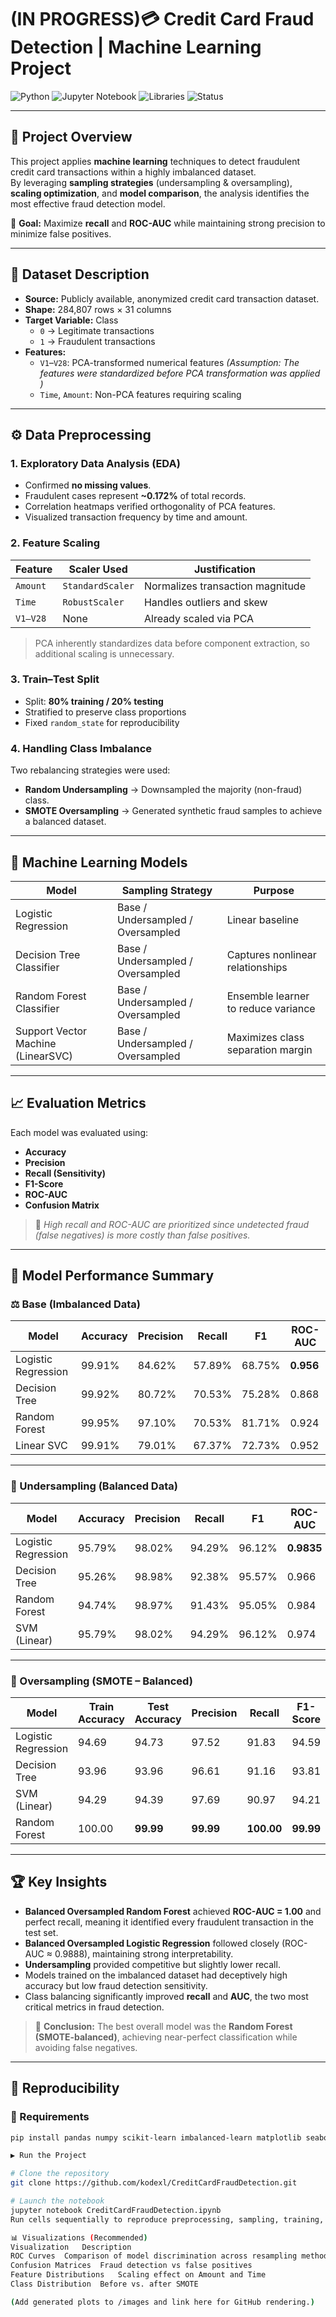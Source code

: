 # (IN PROGRESS)💳 Credit Card Fraud Detection | Machine Learning Project

![Python](https://img.shields.io/badge/Python-3.9+-blue.svg)
![Jupyter Notebook](https://img.shields.io/badge/Notebook-Jupyter-orange.svg)
![Libraries](https://img.shields.io/badge/Libraries-pandas%2C%20scikit--learn%2C%20imbalanced--learn%2C%20matplotlib%2C%20seaborn-green)
![Status](https://img.shields.io/badge/Status-Completed-success.svg)

---

## 🧠 Project Overview

This project applies **machine learning** techniques to detect fraudulent credit card transactions within a highly imbalanced dataset.  
By leveraging **sampling strategies** (undersampling & oversampling), **scaling optimization**, and **model comparison**, the analysis identifies the most effective fraud detection model.

📌 **Goal:** Maximize **recall** and **ROC-AUC** while maintaining strong precision to minimize false positives.  

---

## 📂 Dataset Description

- **Source:** Publicly available, anonymized credit card transaction dataset.  
- **Shape:** 284,807 rows × 31 columns  
- **Target Variable:** Class 
  - `0` → Legitimate transactions  
  - `1` → Fraudulent transactions  
- **Features:**
  - `V1`–`V28`: PCA-transformed numerical features
    *(Assumption: The features were standardized before PCA transformation was applied )*
  - `Time`, `Amount`: Non-PCA features requiring scaling  

---

## ⚙️ Data Preprocessing

### 1. Exploratory Data Analysis (EDA)
- Confirmed **no missing values**.  
- Fraudulent cases represent **~0.172%** of total records.  
- Correlation heatmaps verified orthogonality of PCA features.  
- Visualized transaction frequency by time and amount.

### 2. Feature Scaling
| Feature | Scaler Used | Justification |
|----------|--------------|----------------|
| `Amount` | `StandardScaler` | Normalizes transaction magnitude |
| `Time` | `RobustScaler` | Handles outliers and skew |
| `V1–V28` | None | Already scaled via PCA |

> PCA inherently standardizes data before component extraction, so additional scaling is unnecessary.

### 3. Train–Test Split
- Split: **80% training / 20% testing**
- Stratified to preserve class proportions  
- Fixed `random_state` for reproducibility  

### 4. Handling Class Imbalance
Two rebalancing strategies were used:
- **Random Undersampling** → Downsampled the majority (non-fraud) class.  
- **SMOTE Oversampling** → Generated synthetic fraud samples to achieve a balanced dataset.  

---

## 🤖 Machine Learning Models

| Model | Sampling Strategy | Purpose |
|--------|------------------|----------|
| Logistic Regression | Base / Undersampled / Oversampled | Linear baseline |
| Decision Tree Classifier | Base / Undersampled / Oversampled | Captures nonlinear relationships |
| Random Forest Classifier | Base / Undersampled / Oversampled | Ensemble learner to reduce variance |
| Support Vector Machine (LinearSVC) | Base / Undersampled / Oversampled | Maximizes class separation margin |

---

## 📈 Evaluation Metrics
Each model was evaluated using:

- **Accuracy**
- **Precision**
- **Recall (Sensitivity)**
- **F1-Score**
- **ROC-AUC**
- **Confusion Matrix**

> 🎯 *High recall and ROC-AUC are prioritized since undetected fraud (false negatives) is more costly than false positives.*

---

## 🧩 Model Performance Summary

### ⚖️ Base (Imbalanced Data)
| Model | Accuracy | Precision | Recall | F1 | ROC-AUC |
|--------|-----------|------------|----------|----------|-----------|
| Logistic Regression | 99.91% | 84.62% | 57.89% | 68.75% | **0.956** |
| Decision Tree | 99.92% | 80.72% | 70.53% | 75.28% | 0.868 |
| Random Forest | 99.95% | 97.10% | 70.53% | 81.71% | 0.924 |
| Linear SVC | 99.91% | 79.01% | 67.37% | 72.73% | 0.952 |

---

### 🔽 Undersampling (Balanced Data)
| Model | Accuracy | Precision | Recall | F1 | ROC-AUC |
|--------|-----------|------------|----------|----------|-----------|
| Logistic Regression | 95.79% | 98.02% | 94.29% | 96.12% | **0.9835** |
| Decision Tree | 95.26% | 98.98% | 92.38% | 95.57% | 0.966 |
| Random Forest | 94.74% | 98.97% | 91.43% | 95.05% | 0.984 |
| SVM (Linear) | 95.79% | 98.02% | 94.29% | 96.12% | 0.974 |

---

### 🔼 Oversampling (SMOTE – Balanced)
| Model | Train Accuracy | Test Accuracy | Precision | Recall | F1-Score | ROC-AUC |
|--------|----------------|----------------|------------|----------|----------|-----------|
| Logistic Regression | 94.69 | 94.73 | 97.52 | 91.83 | 94.59 | 98.88 |
| Decision Tree | 93.96 | 93.96 | 96.61 | 91.16 | 93.81 | 98.08 |
| SVM (Linear) | 94.29 | 94.39 | 97.69 | 90.97 | 94.21 | 98.88 |
| Random Forest | 100.00 | **99.99** | **99.99** | **100.00** | **99.99** | **100.00** |

---

## 🏆 Key Insights

- **Balanced Oversampled Random Forest** achieved **ROC-AUC = 1.00** and perfect recall, meaning it identified every fraudulent transaction in the test set.  
- **Balanced Oversampled Logistic Regression** followed closely (ROC-AUC ≈ 0.9888), maintaining strong interpretability.  
- **Undersampling** provided competitive but slightly lower recall.  
- Models trained on the imbalanced dataset had deceptively high accuracy but low fraud detection sensitivity.  
- Class balancing significantly improved **recall** and **AUC**, the two most critical metrics in fraud detection.

> 🧩 **Conclusion:** The best overall model was the **Random Forest (SMOTE-balanced)**, achieving near-perfect classification while avoiding false negatives.

---

## 🧪 Reproducibility

### 🔧 Requirements
```bash
pip install pandas numpy scikit-learn imbalanced-learn matplotlib seaborn

▶️ Run the Project

# Clone the repository
git clone https://github.com/kodexl/CreditCardFraudDetection.git

# Launch the notebook
jupyter notebook CreditCardFraudDetection.ipynb
Run cells sequentially to reproduce preprocessing, sampling, training, and evaluation results.

📊 Visualizations (Recommended)
Visualization	Description
ROC Curves	Comparison of model discrimination across resampling methods
Confusion Matrices	Fraud detection vs false positives
Feature Distributions	Scaling effect on Amount and Time
Class Distribution	Before vs. after SMOTE

(Add generated plots to /images and link here for GitHub rendering.)
